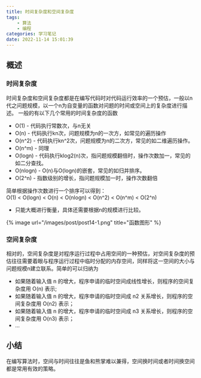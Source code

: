 ```yaml
---
title: 时间复杂度和空间复杂度
tags: 
    - 算法
    - 编程
categories: 学习笔记
date: 2022-11-14 15:01:39
---
```

## 概述
### 时间复杂度
时间复杂度和空间复杂度都是在编写代码时对代码运行效率的一个预估，一般以n代之问题规模，以一个n为自变量的函数对问题的时间或空间上的复杂度进行描述。
一般的有以下几个常用的时间复杂度的函数
- O(1) - 代码执行常数次，与n无关
- O(n) - 代码执行kn次，问题规模为n的一次方，如常见的遍历操作
- O(n^2) - 代码执行kn^2次，问题规模为n的二次方，常见的如二维遍历操作。
- O(n^m) - 同理
- O(logn) - 代码执行klog2(n)次，指问题规模翻倍时，操作次数加一，常见的如二分查找。
- O(nlogn) - O(n)与O(logn)的嵌套，常见的如归并排序。
- O(2^n) - 指数级别的增长，指问题规模加一时，操作次数翻倍

简单根据操作次数进行一个排序可以得到：<br>
O(1) < O(logn) < O(n) < O(nlogn) < O(n^2) < O(n^m) < O(2^n) 
- 只能大概进行衡量，具体还需要根据n的规模进行比较。

{%  image
    url="/images/post/post14-1.png"
    title="函数图形"
%}

### 空间复杂度
相对的，空间复杂度是对程序运行过程中占用空间的一种预估，对空间复杂度的预估往往需要着眼与程序运行过程中临时分配的内存空间，同样将这一空间的大小与问题规模n建立联系。简单的可以归纳为<br>

- 如果随着输入值 n 的增大，程序申请的临时空间成线性增长，则程序的空间复杂度用 O(n) 表示;
- 如果随着输入值 n 的增大，程序申请的临时空间成 n2 关系增长，则程序的空间复杂度用 O(n2) 表示；
- 如果随着输入值 n 的增大，程序申请的临时空间成 n3 关系增长，则程序的空间复杂度用 O(n3) 表示；
- ...

## 小结
在编写算法时，空间与时间往往是鱼和熊掌难以兼得，空间换时间或者时间换空间都是常用有效的策略。